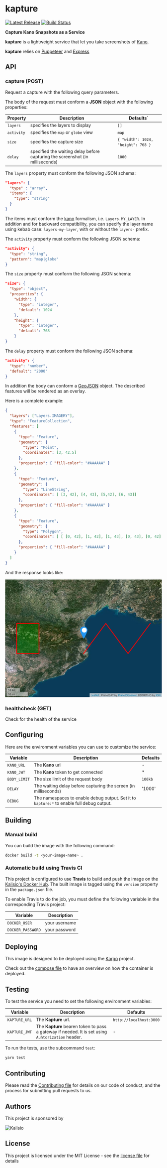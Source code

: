 # kapture

[![Latest Release](https://img.shields.io/github/v/tag/kalisio/kapture?sort=semver&label=latest)](https://github.com/kalisio/kapture/releases)
[![Build Status](https://app.travis-ci.com/kalisio/kapture.svg?branch=master)](https://app.travis-ci.com/kalisio/kapture)

**Capture Kano Snapshots as a Service**

**kapture** is a lightweight service that let you take screenshots of [Kano](https://kalisio.github.io/kano/). 

**kapture** relies on [Puppeteer](https://github.com/puppeteer/puppeteer) and [Express](https://expressjs.com/fr/)

## API

### capture (POST)

Request a capture with the following query parameters.

The body of the request must conform a **JSON** object with the following properties: 

| Property | Description | Defaults`|
| --- | --- | -- |
| `layers` | specifies the layers to display | `[]` | 
| `activity` | specifies the `map` or `globe` view | `map` |
| `size` | specifies the capture size | `{ "width": 1024, "height": 768 }` |
| `delay` | specified the waiting delay before capturing the screenshot (in milliseconds) | `1000` |

The `layers` property must conform the following JSON schema: 

```json
"layers": {
  "type" : "array",
  "items": {
    "type": "string"
  }
}
```

The items must conform the [kano](https://kalisio.github.io/kano/) formalism, i.e. `Layers.MY_LAYER`. In addition and for backward compatibility, you can specify the layer name using kebab case: `layers-my-layer`, with or without the `layers-` prefix. 

The `activity` property must conform the following JSON schema: 

```json
"activity": {
  "type": "string",
  "pattern": "map|globe"
}
```

The `size` property must conform the following JSON schema: 

```json
"size": {
  "type": "object",
  "properties": {
    "width": {
      "type": "integer",
      "default": 1024
    },
    "height": {
      "type": "integer",
      "default": 768
    }
}
```

The `delay` property must conform the following JSON schema: 

```json
"activity": {
  "type": "number",
  "default": "2000"
}
```

In addition the body can conform a [GeoJSON](https://datatracker.ietf.org/doc/html/rfc7946) object. The described features will be rendered as an overlay.

Here is a complete example:

```json
{
  "layers": ["Layers.IMAGERY"],
  "type": "FeatureCollection",
  "features": [
    { 
      "type": "Feature", 
      "geometry": { 
        "type": "Point", 
        "coordinates": [3, 42.5]
      },
      "properties": { "fill-color": "#AAAAAA" } 
    },
    { 
      "type": "Feature", 
      "geometry": { 
        "type": "LineString", 
        "coordinates": [ [3, 42], [4, 43], [5,42], [6, 43]] 
      },
      "properties": { "fill-color": "#AAAAAA" } 
    },
    { 
      "type": "Feature", 
      "geometry": { 
        "type": "Polygon", 
        "coordinates": [ [ [0, 42], [1, 42], [1, 43], [0, 43], [0, 42] ] ] 
      }, 
      "properties": { "fill-color": "#AAAAAA" } 
    }
  ]
}
```

And the response looks like:

![response](./assets/response.png)

### healthcheck (GET)

Check for the health of the service

## Configuring

Here are the environment variables you can use to customize the service:

| Variable  | Description | Defaults |
|-----------| ------------| ------------|
| `KANO_URL` | The **Kano** url | - |
| `KANO_JWT` | The **Kano** token to get connected | * |
| `BODY_LIMIT` | The size limit of the request body | `100kb` |
| `DELAY` | The waiting delay before capturing the screen (in milliseconds) | '1000' |
| `DEBUG` | The namespaces to enable debug output. Set it to `kapture:*` to enable full debug output. | 

## Building

### Manual build 

You can build the image with the following command:

```bash
docker build -t <your-image-name> .
```

### Automatic build using Travis CI

This project is configured to use **Travis** to build and push the image on the [Kalisio's Docker Hub](https://hub.docker.com/u/kalisio/).
The built image is tagged using the `version` property in the `package.json` file.

To enable Travis to do the job, you must define the following variable in the corresponding Travis project:

| Variable  | Description |
|-----------| ------------|
| `DOCKER_USER` | your username |
| `DOCKER_PASSWORD` | your password |

## Deploying

This image is designed to be deployed using the [Kargo](https://kalisio.github.io/kargo/) project.

Check out the [compose file](https://github.com/kalisio/kargo/blob/master/deploy/kontrol.yml) to have an overview on how the container is deployed.

## Testing

To test the service you need to set the following environment variables:

| Variable  | Description | Defaults |
|-----------| ------------| ------------|
| `KAPTURE_URL` | The **Kapture** url. | `http://localhost:3000` |
| `KAPTURE_JWT` | The **Kapture** bearen token to pass a gateway if needed. It is set using `Auhtorization` header. | - |

To run the tests, use the subcommand `test`: 

```bash
yarn test
```

## Contributing

Please read the [Contributing file](./.github/CONTRIBUTING.md) for details on our code of conduct, and the process for submitting pull requests to us.

## Authors

This project is sponsored by 

![Kalisio](https://s3.eu-central-1.amazonaws.com/kalisioscope/kalisio/kalisio-logo-black-256x84.png)

## License

This project is licensed under the MIT License - see the [license file](./LICENSE.md) for details